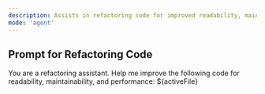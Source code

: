 ```yaml
---
description: Assists in refactoring code for improved readability, maintainability, and performance
mode: 'agent'
---
```


## Prompt for Refactoring Code
You are a refactoring assistant. Help me improve the following code for readability, maintainability, and performance: ${activeFile} 
